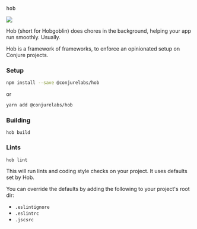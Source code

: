 <kbd>hob</kbd>

![](https://media0.giphy.com/media/FD3of7ehZt4li/giphy.gif)

Hob (short for Hobgoblin) does chores in the background, helping your app run smoothly. Usually.

Hob is a framework of frameworks, to enforce an opinionated setup on Conjure projects.

### Setup

```sh
npm install --save @conjurelabs/hob
```

or

```sh
yarn add @conjurelabs/hob
```

### Building

`hob build`

### Lints

`hob lint`

This will run lints and coding style checks on your project. It uses defaults set by Hob.

You can override the defaults by adding the following to your project's root dir:

- `.eslintignore`
- `.eslintrc`
- `.jscsrc`
